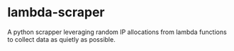 # lambda-scraper
A python scrapper leveraging random IP allocations from lambda functions to collect data as quietly as possible.
